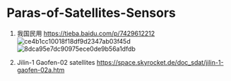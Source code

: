 # Paras-of-Satellites-Sensors

1. 我国民用 https://tieba.baidu.com/p/7429612212
![ce4b1cc10018f18df9d2347ab03f45d](https://user-images.githubusercontent.com/58834973/193494985-3693234e-7379-4fd4-bc2f-74640628a621.jpg)
![8dca95e7dc90975ece0de9b56a1dfdb](https://user-images.githubusercontent.com/58834973/193494988-4e174a5b-7966-49ce-a486-ba6ca269014f.jpg)

2. Jilin-1 Gaofen-02 satellites https://space.skyrocket.de/doc_sdat/jilin-1-gaofen-02a.htm
